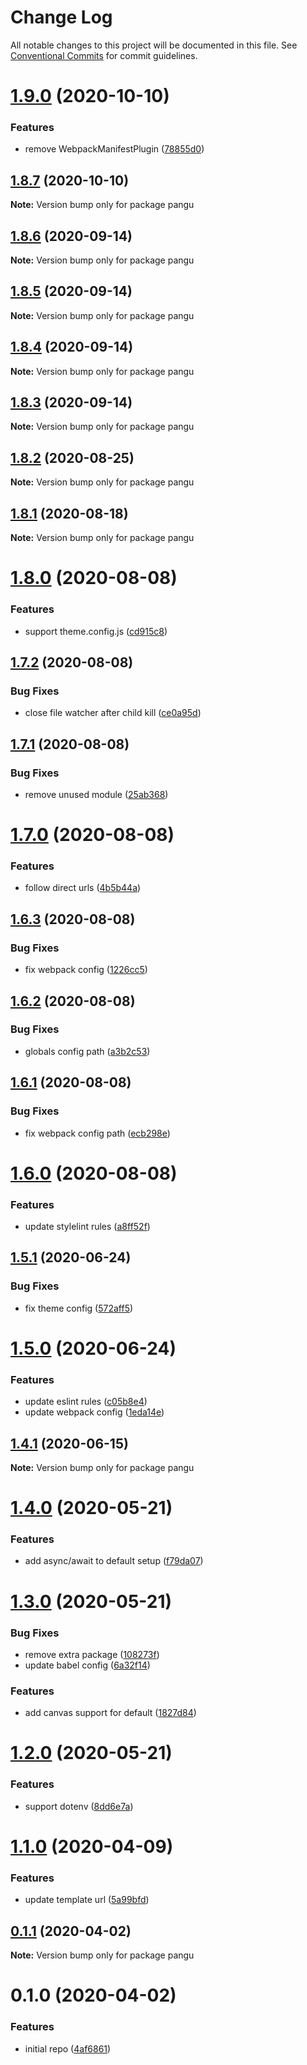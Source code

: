 # Change Log

All notable changes to this project will be documented in this file.
See [Conventional Commits](https://conventionalcommits.org) for commit guidelines.

# [1.9.0](https://github.com/open-data-plan/pangu/compare/v1.8.7...v1.9.0) (2020-10-10)


### Features

* remove WebpackManifestPlugin ([78855d0](https://github.com/open-data-plan/pangu/commit/78855d043efbfca2cf736ec2f9a760e30b3abbd4))





## [1.8.7](https://github.com/open-data-plan/pangu/compare/v1.8.6...v1.8.7) (2020-10-10)

**Note:** Version bump only for package pangu





## [1.8.6](https://github.com/open-data-plan/pangu/compare/v1.8.5...v1.8.6) (2020-09-14)

**Note:** Version bump only for package pangu





## [1.8.5](https://github.com/open-data-plan/pangu/compare/v1.8.4...v1.8.5) (2020-09-14)

**Note:** Version bump only for package pangu





## [1.8.4](https://github.com/open-data-plan/pangu/compare/v1.8.3...v1.8.4) (2020-09-14)

**Note:** Version bump only for package pangu





## [1.8.3](https://github.com/open-data-plan/pangu/compare/v1.8.2...v1.8.3) (2020-09-14)

**Note:** Version bump only for package pangu





## [1.8.2](https://github.com/open-data-plan/pangu/compare/v1.8.1...v1.8.2) (2020-08-25)

**Note:** Version bump only for package pangu





## [1.8.1](https://github.com/open-data-plan/pangu/compare/v1.8.0...v1.8.1) (2020-08-18)

**Note:** Version bump only for package pangu





# [1.8.0](https://github.com/open-data-plan/pangu/compare/v1.7.2...v1.8.0) (2020-08-08)


### Features

* support theme.config.js ([cd915c8](https://github.com/open-data-plan/pangu/commit/cd915c81042a8c5a0f695503a4a5c74127934348))





## [1.7.2](https://github.com/open-data-plan/pangu/compare/v1.7.1...v1.7.2) (2020-08-08)


### Bug Fixes

* close file watcher after child kill ([ce0a95d](https://github.com/open-data-plan/pangu/commit/ce0a95d9ddc526a7fd0b2d985478e69d4f8bc86e))





## [1.7.1](https://github.com/open-data-plan/pangu/compare/v1.7.0...v1.7.1) (2020-08-08)


### Bug Fixes

* remove unused module ([25ab368](https://github.com/open-data-plan/pangu/commit/25ab36847bce2fa3b916a339b85fe20e32158552))





# [1.7.0](https://github.com/open-data-plan/pangu/compare/v1.6.3...v1.7.0) (2020-08-08)


### Features

* follow direct urls ([4b5b44a](https://github.com/open-data-plan/pangu/commit/4b5b44aca3999df515c9b7d9690379c6f5ec32ed))





## [1.6.3](https://github.com/open-data-plan/pangu/compare/v1.6.2...v1.6.3) (2020-08-08)


### Bug Fixes

* fix webpack config ([1226cc5](https://github.com/open-data-plan/pangu/commit/1226cc569408a59e78bb1385e739fa17a4c79c94))





## [1.6.2](https://github.com/open-data-plan/pangu/compare/v1.6.1...v1.6.2) (2020-08-08)


### Bug Fixes

* globals config path ([a3b2c53](https://github.com/open-data-plan/pangu/commit/a3b2c53d02e24f17992fbd342fef4ab800fef052))





## [1.6.1](https://github.com/open-data-plan/pangu/compare/v1.6.0...v1.6.1) (2020-08-08)


### Bug Fixes

* fix webpack config path ([ecb298e](https://github.com/open-data-plan/pangu/commit/ecb298e5a89a8aba3f29dd67494ec78608700309))





# [1.6.0](https://github.com/open-data-plan/pangu/compare/v1.5.1...v1.6.0) (2020-08-08)


### Features

* update stylelint rules ([a8ff52f](https://github.com/open-data-plan/pangu/commit/a8ff52f0d7a6d9ca4179720a100173246a67d154))





## [1.5.1](https://github.com/open-data-plan/pangu/compare/v1.5.0...v1.5.1) (2020-06-24)


### Bug Fixes

* fix theme config ([572aff5](https://github.com/open-data-plan/pangu/commit/572aff54b8fc81568627064cd4558475853617c6))





# [1.5.0](https://github.com/open-data-plan/pangu/compare/v1.4.1...v1.5.0) (2020-06-24)


### Features

* update eslint rules ([c05b8e4](https://github.com/open-data-plan/pangu/commit/c05b8e47352dd44e3043cdfca2bd045ad886c283))
* update webpack config ([1eda14e](https://github.com/open-data-plan/pangu/commit/1eda14e2bde7ca9fa971ecac6a5eae7a13e5bb5f))





## [1.4.1](https://github.com/open-data-plan/pangu/compare/v1.4.0...v1.4.1) (2020-06-15)

**Note:** Version bump only for package pangu





# [1.4.0](https://github.com/open-data-plan/pangu/compare/v1.3.0...v1.4.0) (2020-05-21)


### Features

* add async/await to default setup ([f79da07](https://github.com/open-data-plan/pangu/commit/f79da07a33689c9b9c8bd8f82ae8bc465467cf54))





# [1.3.0](https://github.com/open-data-plan/pangu/compare/v1.2.0...v1.3.0) (2020-05-21)


### Bug Fixes

* remove extra package ([108273f](https://github.com/open-data-plan/pangu/commit/108273ff01f1fba78d0e08bba02180cb89e1776d))
* update babel config ([6a32f14](https://github.com/open-data-plan/pangu/commit/6a32f14e85c0ce506f70d5894abfc65c021a3f73))


### Features

* add canvas support for default ([1827d84](https://github.com/open-data-plan/pangu/commit/1827d849c07860bd09c5543317aebc8e51d6e417))





# [1.2.0](https://github.com/open-data-plan/pangu/compare/v1.1.0...v1.2.0) (2020-05-21)


### Features

* support dotenv ([8dd6e7a](https://github.com/open-data-plan/pangu/commit/8dd6e7a61a29b9a6287006eefdf702ea5971f7bd))





# [1.1.0](https://github.com/open-data-plan/pangu/compare/v1.0.0...v1.1.0) (2020-04-09)


### Features

* update template url ([5a99bfd](https://github.com/open-data-plan/pangu/commit/5a99bfd2f53e31489c2f0ed0b593337a634d8eed))





## [0.1.1](https://github.com/open-data-plan/pangu/compare/v0.1.0...v0.1.1) (2020-04-02)

**Note:** Version bump only for package pangu





# 0.1.0 (2020-04-02)


### Features

* initial repo ([4af6861](https://github.com/open-data-plan/pangu/commit/4af68610cae7d78784c7b2e0d4675365b18cc106))
